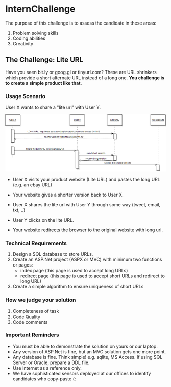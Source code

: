 # InternChallenge

The purpose of this challenge is to assess the candidate in these areas:
1. Problem solving skills
2. Coding abilities
3. Creativity

## The Challenge: Lite URL
Have you seen bit.ly or goog.gl or tinyurl.com? These are URL shrinkers which provide a short alternate URL instead of a long one.
**You challenge is to create a simple product like that.**

### Usage Scenario

User X wants to share a "lite url" with User Y.

![Seq Diagram](/images/liteURL-seq.png)

* User X visits your product website (Lite URL) and pastes the long URL (e.g. an ebay URL)
* Your website gives a shorter version back to User X.
* User X shares the lite url with User Y through some way (tweet, email, txt, ..)

* User Y clicks on the lite URL.
* Your website redirects the browser to the original website with long url.

### Technical Requirements
1. Design a SQL database to store URLs.
2. Create an ASP.Net project (ASPX or MVC) with minimum two functions or pages:
	* index page (this page is used to accept long URLs)
	* redirect page (this page is used to accept short URLs and redirect to long URL)
3. Create a simple algorithm to ensure uniqueness of short URLs

### How we judge your solution
1. Completeness of task
2. Code Quality
3. Code comments

### Important Reminders
* You must be able to demonstrate the solution on yours or our laptop.
* Any version of ASP.Net is fine, but an MVC solution gets one more point.
* Any database is fine. Think simple! e.g. sqlite, MS Access. If using SQL Server or Oracle, prepare a DDL file. 
* Use Internet as a reference only. 
* We have sophisticated sensors deployed at our offices to identify candidates who copy-paste (:
